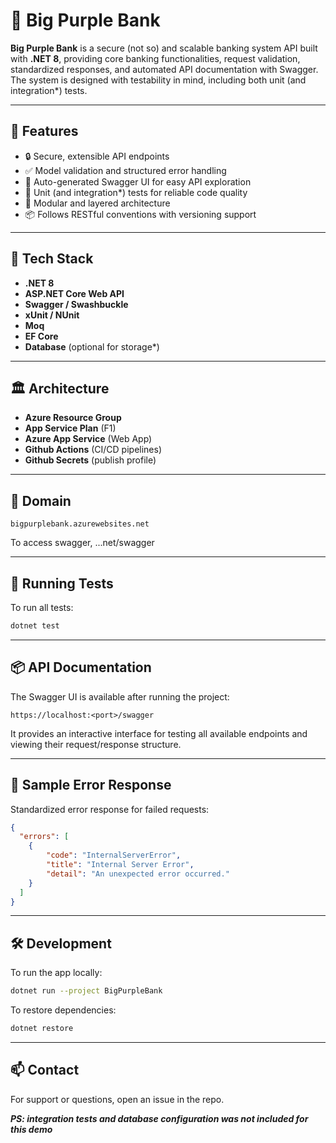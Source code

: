 # 💜 Big Purple Bank

**Big Purple Bank** is a secure (not so) and scalable banking system API built with **.NET 8**, providing core banking functionalities, request validation, standardized responses, and automated API documentation with Swagger. The system is designed with testability in mind, including both unit (and integration*) tests.

---

## 🚀 Features

- 🔒 Secure, extensible API endpoints
- ✅ Model validation and structured error handling
- 📄 Auto-generated Swagger UI for easy API exploration
- 🧪 Unit (and integration*) tests for reliable code quality
- 🧱 Modular and layered architecture
- 📦 Follows RESTful conventions with versioning support

---

## 🧰 Tech Stack

- **.NET 8**
- **ASP.NET Core Web API**
- **Swagger / Swashbuckle**
- **xUnit / NUnit**
- **Moq**
- **EF Core**
- **Database** (optional for storage*)


---

## 🏛️ Architecture
- **Azure Resource Group**
- **App Service Plan** (F1)
- **Azure App Service** (Web App)
- **Github Actions** (CI/CD pipelines)
- **Github Secrets** (publish profile)

---

## 🧠 Domain
```
bigpurplebank.azurewebsites.net
```
To access swagger, ...net/swagger

---

## 🧪 Running Tests

To run all tests:

```bash
dotnet test
```

---

## 📦 API Documentation

The Swagger UI is available after running the project:

```
https://localhost:<port>/swagger
```

It provides an interactive interface for testing all available endpoints and viewing their request/response structure.

---

## 📄 Sample Error Response

Standardized error response for failed requests:

```json
{
  "errors": [
    {
        "code": "InternalServerError",
        "title": "Internal Server Error",
        "detail": "An unexpected error occurred."
    }
  ]
}
```

---

## 🛠️ Development

To run the app locally:

```bash
dotnet run --project BigPurpleBank
```

To restore dependencies:

```bash
dotnet restore
```

---

## 📫 Contact

For support or questions, open an issue in the repo.

***PS: integration tests and database configuration was not included for this demo***
